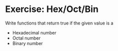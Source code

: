 # Exercise: Hex/Oct/Bin

Write functions that return true if the given value is a



* Hexadecimal number
* Octal number
* Binary number

